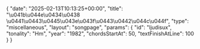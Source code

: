 {
    "date": "2025-02-13T10:13:25+00:00",
    "title": "\u041b\u044e\u0434\u0438 \u0441\u0443\u0445\u043e\u043f\u0443\u0442\u044c\u044f",
    "type": "miscellaneous",
    "layout": "songpage",
    "params": {
        "id": "ljudisux",
        "tonality": "Hm",
        "year": "1982",
        "chordsStartAt": 50,
        "textFinishAtLine": 100
    }
}